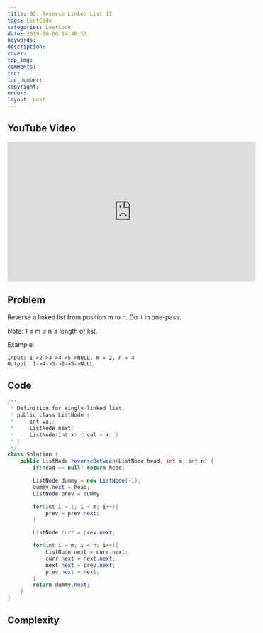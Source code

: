 ```yaml
---
title: 92. Reverse Linked List II
tags: LeetCode
categories: LeetCode
date: 2019-10-06 14:48:53
keywords:
description:
cover:
top_img:
comments:
toc:
toc_number:
copyright:
order:
layout: post
---
```


## YouTube Video

<iframe width="560" height="315" src="https://www.youtube.com/embed/ecZ-_NqWRBo" frameborder="0" allow="accelerometer; autoplay; encrypted-media; gyroscope; picture-in-picture" allowfullscreen></iframe>

## Problem

Reverse a linked list from position m to n. Do it in one-pass.

Note: 1 ≤ m ≤ n ≤ length of list.

Example:

```
Input: 1->2->3->4->5->NULL, m = 2, n = 4
Output: 1->4->3->2->5->NULL
```

## Code

```java
/**
 * Definition for singly-linked list.
 * public class ListNode {
 *     int val;
 *     ListNode next;
 *     ListNode(int x) { val = x; }
 * }
 */
class Solution {
    public ListNode reverseBetween(ListNode head, int m, int n) {
        if(head == null) return head;

        ListNode dummy = new ListNode(-1);
        dummy.next = head;
        ListNode prev = dummy;

        for(int i = 1; i < m; i++){
            prev = prev.next;
        }

        ListNode curr = prev.next;

        for(int i = m; i < n; i++){
            ListNode next = curr.next;
            curr.next = next.next;
            next.next = prev.next;
            prev.next = next;
        }
        return dummy.next;
    }
}
```

## Complexity
